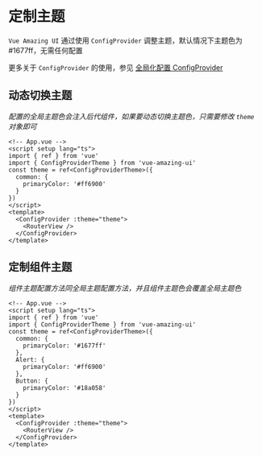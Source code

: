 # 定制主题

<GlobalElement />

`Vue Amazing UI` 通过使用 `ConfigProvider` 调整主题，默认情况下主题色为 <Tag :bordered="false" color="#1677ff">#1677ff</Tag>，无需任何配置

更多关于 `ConfigProvider` 的使用，参见 [全局化配置 ConfigProvider](/guide/components/configprovider.html)

## 动态切换主题

*配置的全局主题色会注入后代组件，如果要动态切换主题色，只需要修改 `theme` 对象即可*

```vue
<!-- App.vue -->
<script setup lang="ts">
import { ref } from 'vue'
import { ConfigProviderTheme } from 'vue-amazing-ui'
const theme = ref<ConfigProviderTheme>({
  common: {
    primaryColor: '#ff6900'
  }
})
</script>
<template>
  <ConfigProvider :theme="theme">
    <RouterView />
  </ConfigProvider>
</template>

```

## 定制组件主题

*组件主题配置方法同全局主题配置方法，并且组件主题色会覆盖全局主题色*

```vue
<!-- App.vue -->
<script setup lang="ts">
import { ref } from 'vue'
import { ConfigProviderTheme } from 'vue-amazing-ui'
const theme = ref<ConfigProviderTheme>({
  common: {
    primaryColor: '#1677ff'
  },
  Alert: {
    primaryColor: '#ff6900'
  },
  Button: {
    primaryColor: '#18a058'
  }
})
</script>
<template>
  <ConfigProvider :theme="theme">
    <RouterView />
  </ConfigProvider>
</template>

```
